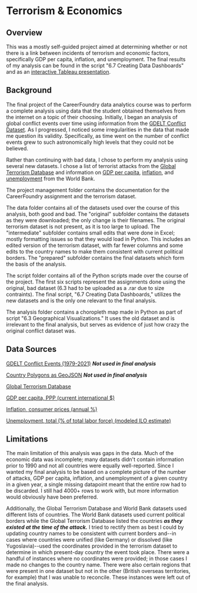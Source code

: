 # Terrorism & Economics

## Overview
This was a mostly self-guided project aimed at determining whether or not there is a link between incidents of terrorism and economic factors, specifically GDP per capita, inflation, and unemployment. The final results of my analysis can be found in the script "6.7 Creating Data Dashboards" and as an [interactive Tableau presentation](https://public.tableau.com/app/profile/errol.hinkamp/viz/TerrorismEconomics/TerrorismEconomics#1).

## Background
The final project of the CareerFoundry data analytics course was to perform a complete analysis using data that the student obtained themselves from the internet on a topic of their choosing. Initially, I began an analysis of global conflict events over time using information from the [GDELT Conflict Dataset](https://www.kaggle.com/vladproex/gdelt-conflict-events-1979-2021). As I progressed, I noticed some irregularities in the data that made me question its validity. Specifically, as time went on the number of conflict events grew to such astronomically high levels that they could not be believed.

Rather than continuing with bad data, I chose to perform my analysis using several new datasets. I chose a list of terrorist attacks from the [Global Terrorism Database](https://www.start.umd.edu/gtd/access/) and information on [GDP per capita](https://data.worldbank.org/indicator/NY.GDP.PCAP.PP.CD?view=chart), [inflation](https://data.worldbank.org/indicator/FP.CPI.TOTL.ZG?view=chart), and [unemployment](https://data.worldbank.org/indicator/SL.UEM.TOTL.ZS?view=chart) from the World Bank.

The project management folder contains the documentation for the CareerFoundry assignment and the terrorism dataset.

The data folder contains all of the datasets used over the course of this analysis, both good and bad. The "original" subfolder contains the datasets as they were downloaded; the only change is their filenames. The original terrorism dataset is not present, as it is too large to upload. The "intermediate" subfolder contains small edits that were done in Excel; mostly formatting issues so that they would load in Python. This includes an edited version of the terrorism dataset, with far fewer columns and some edits to the country names to make them consistent with current political borders. The "prepared" subfolder contains the final datasets which form the basis of the analysis.

The script folder contains all of the Python scripts made over the course of the project. The first six scripts represent the assignments done using the original, bad dataset (6.3 had to be uploaded as a .rar due to size contraints). The final script, "6.7 Creating Data Dashboards," utilizes the new datasets and is the only one relevant to the final analysis.

The analysis folder contains a choropleth map made in Python as part of script "6.3 Geographical Visualizations." It uses the old dataset and is irrelevant to the final analysis, but serves as evidence of just how crazy the original conflict dataset was.

## Data Sources
[GDELT Conflict Events (1979-2021)](https://www.kaggle.com/vladproex/gdelt-conflict-events-1979-2021) ___Not used in final analysis___

[Country Polygons as GeoJSON](https://datahub.io/core/geo-countries#resource-countries) ___Not used in final analysis___

[Global Terrorism Database](https://www.start.umd.edu/gtd/access/)

[GDP per capita, PPP (current international $)](https://data.worldbank.org/indicator/NY.GDP.PCAP.PP.CD?view=chart)

[Inflation, consumer prices (annual %)](https://data.worldbank.org/indicator/FP.CPI.TOTL.ZG?view=chart)

[Unemployment, total (% of total labor force) (modeled ILO estimate)](https://data.worldbank.org/indicator/SL.UEM.TOTL.ZS?view=chart)

## Limitations

The main limitation of this analysis was gaps in the data. Much of the economic data was incomplete; many datasets didn't contain information prior to 1990 and not all countries were equally well-reported. Since I wanted my final analysis to be based on a complete picture of the number of attacks, GDP per capita, inflation, and unemployment of a given country in a given year, a single missing datapoint meant that the entire row had to be discarded. I still had 4000+ rows to work with, but more information would obviously have been preferred.

Additionally, the Global Terrorism Database and World Bank datasets used different lists of countries. The World Bank datasets used current political borders while the Global Terrorism Database listed the countries ___as they existed at the time of the attack.___ I tried to rectify them as best I could by updating country names to be consistent with current borders and--in cases where countries were unified (like Germany) or dissolved (like Yugoslavia)--used the coordinates provided in the terrorism dataset to determine in which present-day country the event took place. There were a handful of instances where no coordinates were provided; in those cases I made no changes to the country name. There were also certain regions that were present in one dataset but not in the other (British overseas territories, for example) that I was unable to reconcile. These instances were left out of the final analysis.
